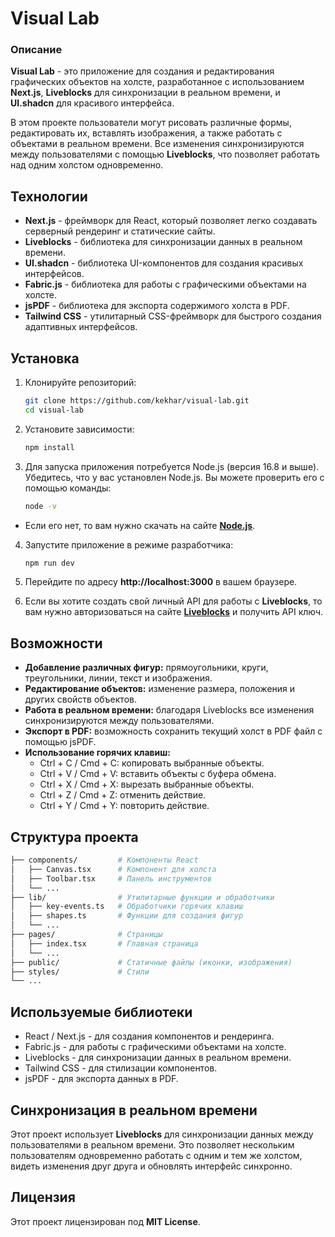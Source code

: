 # Visual Lab

### Описание
**Visual Lab** - это приложение для создания и редактирования графических объектов на холсте, разработанное с использованием **Next.js**, **Liveblocks** для синхронизации в реальном времени, и **UI.shadcn** для красивого интерфейса.

В этом проекте пользователи могут рисовать различные формы, редактировать их, вставлять изображения, а также работать с объектами в реальном времени. Все изменения синхронизируются между пользователями с помощью **Liveblocks**, что позволяет работать над одним холстом одновременно.

## Технологии
- **Next.js** - фреймворк для React, который позволяет легко создавать серверный рендеринг и статические сайты.
- **Liveblocks** - библиотека для синхронизации данных в реальном времени.
- **UI.shadcn** - библиотека UI-компонентов для создания красивых интерфейсов.
- **Fabric.js** - библиотека для работы с графическими объектами на холсте.
- **jsPDF** - библиотека для экспорта содержимого холста в PDF.
- **Tailwind CSS** - утилитарный CSS-фреймворк для быстрого создания адаптивных интерфейсов.

## Установка
1. Клонируйте репозиторий:

   ```bash
   git clone https://github.com/kekhar/visual-lab.git
   cd visual-lab
   ```
2. Установите зависимости:

    ```bash
    npm install
    ```
3. Для запуска приложения потребуется Node.js (версия 16.8 и выше). Убедитесь, что у вас установлен Node.js. Вы можете проверить его с помощью команды:

    ```bash
    node -v
    ```
- Если его нет, то вам нужно скачать на сайте **[Node.js](https://nodejs.org/en)**.

4. Запустите приложение в режиме разработчика:

    ```bash
    npm run dev
    ```
5. Перейдите по адресу **http://localhost:3000** в вашем браузере.
6. Если вы хотите создать свой личный API для работы с **Liveblocks**, то вам нужно авторизоваться на сайте **[Liveblocks](https://liveblocks.io)** и получить API ключ.

## Возможности
- **Добавление различных фигур:** прямоугольники, круги, треугольники, линии, текст и изображения.
- **Редактирование объектов:** изменение размера, положения и других свойств объектов.
- **Работа в реальном времени:** благодаря Liveblocks все изменения синхронизируются между пользователями.
- **Экспорт в PDF:** возможность сохранить текущий холст в PDF файл с помощью jsPDF.
- **Использование горячих клавиш:**
    - Ctrl + C / Cmd + C: копировать выбранные объекты.
    - Ctrl + V / Cmd + V: вставить объекты с буфера обмена.
    - Ctrl + X / Cmd + X: вырезать выбранные объекты.
    - Ctrl + Z / Cmd + Z: отменить действие.
    - Ctrl + Y / Cmd + Y: повторить действие.

## Структура проекта
```bash
├── components/         # Компоненты React
│   ├── Canvas.tsx      # Компонент для холста
│   ├── Toolbar.tsx     # Панель инструментов
│   └── ...
├── lib/                # Утилитарные функции и обработчики
│   ├── key-events.ts   # Обработчики горячих клавиш
│   ├── shapes.ts       # Функции для создания фигур
│   └── ...
├── pages/              # Страницы
│   ├── index.tsx       # Главная страница
│   └── ...
├── public/             # Статичные файлы (иконки, изображения)
├── styles/             # Стили
└── ...
```

## Используемые библиотеки
- React / Next.js - для создания компонентов и рендеринга.
- Fabric.js - для работы с графическими объектами на холсте.
- Liveblocks - для синхронизации данных в реальном времени.
- Tailwind CSS - для стилизации компонентов.
- jsPDF - для экспорта данных в PDF.

## Синхронизация в реальном времени
Этот проект использует **Liveblocks** для синхронизации данных между пользователями в реальном времени. Это позволяет нескольким пользователям одновременно работать с одним и тем же холстом, видеть изменения друг друга и обновлять интерфейс синхронно.

## Лицензия
Этот проект лицензирован под **MIT License**.